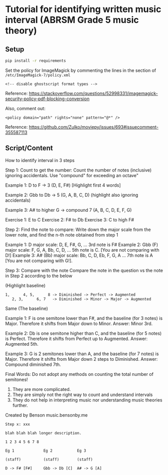 # Tutorial for identifying written music interval (ABRSM Grade 5 music theory)

## Setup

```bash
pip install -r requirements
```

Set the policy for ImageMagick by commenting the lines in the section of `/etc/ImageMagick-7/policy.xml`

```
<!-- disable ghostscript format types -->
```

Reference: https://stackoverflow.com/questions/52998331/imagemagick-security-policy-pdf-blocking-conversion

Also, comment out:

```
<policy domain="path" rights="none" pattern="@*" />
```

Reference: https://github.com/Zulko/moviepy/issues/693#issuecomment-355587113

## Script/Content

How to identify interval in 3 steps

Step 1: Count to get the number:
Count the number of notes (inclusive) ignoring accidentals. Use "compound" for exceeding an octave"

Example 1: D to F -> 3 (D, E, F#) [Highlight first 4 words]

Example 2: Gbb to Db -> 5 (G, A, B, C, D) (highlight also ignoring accidentals)

Example 3: A# to higher G -> compound 7 (A, B, C, D, E, F, G)

Exercise 1: E to C
Exercise 2: F# to Db
Exercise 3: C to high F#

Step 2: Find the note to compare:
Write down the major scale from the lower note, and find the n-th note obtained from step 1

Example 1: D major scale: D, E, F#, G, ... 3rd note is F#
Example 2: Gbb (F) major scale: F, G, A, Bb, C, D, ... 5th note is C. [You are not comparing with D!]
Example 3: A# (Bb) major scale: Bb, C, D, Eb, F, G, A ... 7th note is A [You are not comparing with G!].

Step 3: Compare with the note
Compare the note in the question vs the note in Step 2 according to the below

(Highlight baseline)
```
1,      4, 5,      8 -> Diminished -> Perfect -> Augmented
   2, 3,      6, 7   -> Diminished -> Minor -> Major -> Augmented
```
Same (The baseline)

Example 1: F is one semitone lower than F#, and the baseline (for 3 notes) is Major. Therefore it shifts from Major down to Minor. Answer: Minor 3rd.

Example 2: Db is one semitone higher than C, and the baseline (for 5 notes) is Perfect. Therefore it shifts from Perfect up to Augmented. Answer: Augmented 5th.

Example 3: G is 2 semitones lower than A, and the baseline (for 7 notes) is Major. Therefore it shifts from Major down 2 steps to Diminished. Answer: Compound diminished 7th.

Final Words:
Do not adopt any methods on counting the total number of semitones!
1. They are more complicated.
2. They are simply not the right way to count and understand intervals 
3. They do not help in interpreting music nor understanding music theories further.

Created by Benson
music.bensonby.me

```
Step x: xxx

blah blah blah longer description.

1 2 3 4 5 6 7 8

Eg 1             Eg 2           Eg 3

(staff)          (staff)        (staff)

D -> F# [F#]     Gbb -> Db [C]  A# -> G [A]
```
